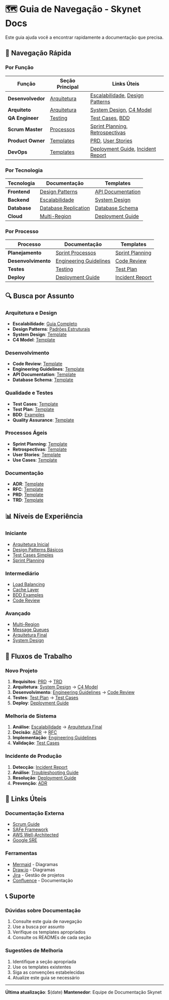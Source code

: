 # 🗺️ Guia de Navegação - Skynet Docs

Este guia ajuda você a encontrar rapidamente a documentação que precisa.

## 🚀 Navegação Rápida

### Por Função
| Função | Seção Principal | Links Úteis |
|--------|----------------|-------------|
| **Desenvolvedor** | [Arquitetura](./architecture/) | [Escalabilidade](./architecture/escalabilidade/), [Design Patterns](./architecture/design-patterns/) |
| **Arquiteto** | [Arquitetura](./architecture/) | [System Design](./templates/architecture/system-design-template.md), [C4 Model](./templates/architecture/c4-model-template.md) |
| **QA Engineer** | [Testing](./testing/) | [Test Cases](./templates/testing/test-case-template.md), [BDD](./testing/bdd-example.md) |
| **Scrum Master** | [Processos](./processes/) | [Sprint Planning](./templates/processes/sprint-planning-template.md), [Retrospectivas](./templates/processes/retrospective-template.md) |
| **Product Owner** | [Templates](./templates/) | [PRD](./templates/prd-template.md), [User Stories](./templates/user-story-template.md) |
| **DevOps** | [Templates](./templates/) | [Deployment Guide](./templates/deployment-guide-template.md), [Incident Report](./templates/incident-report-template.md) |

### Por Tecnologia
| Tecnologia | Documentação | Templates |
|------------|---------------|-----------|
| **Frontend** | [Design Patterns](./architecture/design-patterns/) | [API Documentation](./templates/api-documentation-template.md) |
| **Backend** | [Escalabilidade](./architecture/escalabilidade/) | [System Design](./templates/architecture/system-design-template.md) |
| **Database** | [Database Replication](./architecture/escalabilidade/04-database-replication.md) | [Database Schema](./templates/database-schema-template.md) |
| **Cloud** | [Multi-Region](./architecture/escalabilidade/07-multi-region.md) | [Deployment Guide](./templates/deployment-guide-template.md) |

### Por Processo
| Processo | Documentação | Templates |
|----------|---------------|-----------|
| **Planejamento** | [Sprint Processos](./processes/sprint-processos-burndown/) | [Sprint Planning](./templates/processes/sprint-planning-template.md) |
| **Desenvolvimento** | [Engineering Guidelines](./templates/engineering-guidelines-template.md) | [Code Review](./templates/code-review-template.md) |
| **Testes** | [Testing](./testing/) | [Test Plan](./templates/testing/test-plan-template.md) |
| **Deploy** | [Deployment Guide](./templates/deployment-guide-template.md) | [Incident Report](./templates/incident-report-template.md) |

## 🔍 Busca por Assunto

### Arquitetura e Design
- **Escalabilidade**: [Guia Completo](./architecture/escalabilidade/)
- **Design Patterns**: [Padrões Estruturais](./architecture/design-patterns/estruturais/)
- **System Design**: [Template](./templates/architecture/system-design-template.md)
- **C4 Model**: [Template](./templates/architecture/c4-model-template.md)

### Desenvolvimento
- **Code Review**: [Template](./templates/code-review-template.md)
- **Engineering Guidelines**: [Template](./templates/engineering-guidelines-template.md)
- **API Documentation**: [Template](./templates/api-documentation-template.md)
- **Database Schema**: [Template](./templates/database-schema-template.md)

### Qualidade e Testes
- **Test Cases**: [Template](./templates/testing/test-case-template.md)
- **Test Plan**: [Template](./templates/testing/test-plan-template.md)
- **BDD**: [Examples](./testing/bdd-example.md)
- **Quality Assurance**: [Template](./templates/testing/quality-assurance-plan-template.md)

### Processos Ágeis
- **Sprint Planning**: [Template](./templates/processes/sprint-planning-template.md)
- **Retrospectivas**: [Template](./templates/processes/retrospective-template.md)
- **User Stories**: [Template](./templates/user-story-template.md)
- **Use Cases**: [Template](./templates/use-case-template.md)

### Documentação
- **ADR**: [Template](./templates/adr-template.md)
- **RFC**: [Template](./templates/rfc-template.md)
- **PRD**: [Template](./templates/prd-template.md)
- **TRD**: [Template](./templates/trd-template.md)

## 📊 Níveis de Experiência

### Iniciante
- [Arquitetura Inicial](./architecture/escalabilidade/01-arquitetura-inicial.md)
- [Design Patterns Básicos](./architecture/design-patterns/estruturais/decorator/)
- [Test Cases Simples](./templates/testing/test-case-template.md)
- [Sprint Planning](./templates/processes/sprint-planning-template.md)

### Intermediário
- [Load Balancing](./architecture/escalabilidade/03-load-balancing.md)
- [Cache Layer](./architecture/escalabilidade/05-cache-layer.md)
- [BDD Examples](./testing/bdd-example.md)
- [Code Review](./templates/code-review-template.md)

### Avançado
- [Multi-Region](./architecture/escalabilidade/07-multi-region.md)
- [Message Queues](./architecture/escalabilidade/08-message-queues.md)
- [Arquitetura Final](./architecture/escalabilidade/09-arquitetura-final.md)
- [System Design](./templates/architecture/system-design-template.md)

## 🎯 Fluxos de Trabalho

### Novo Projeto
1. **Requisitos**: [PRD](./templates/prd-template.md) → [TRD](./templates/trd-template.md)
2. **Arquitetura**: [System Design](./templates/architecture/system-design-template.md) → [C4 Model](./templates/architecture/c4-model-template.md)
3. **Desenvolvimento**: [Engineering Guidelines](./templates/engineering-guidelines-template.md) → [Code Review](./templates/code-review-template.md)
4. **Testes**: [Test Plan](./templates/testing/test-plan-template.md) → [Test Cases](./templates/testing/test-case-template.md)
5. **Deploy**: [Deployment Guide](./templates/deployment-guide-template.md)

### Melhoria de Sistema
1. **Análise**: [Escalabilidade](./architecture/escalabilidade/) → [Arquitetura Final](./architecture/escalabilidade/09-arquitetura-final.md)
2. **Decisão**: [ADR](./templates/adr-template.md) → [RFC](./templates/rfc-template.md)
3. **Implementação**: [Engineering Guidelines](./templates/engineering-guidelines-template.md)
4. **Validação**: [Test Cases](./templates/testing/test-case-template.md)

### Incidente de Produção
1. **Detecção**: [Incident Report](./templates/incident-report-template.md)
2. **Análise**: [Troubleshooting Guide](./templates/troubleshooting-guide-template.md)
3. **Resolução**: [Deployment Guide](./templates/deployment-guide-template.md)
4. **Prevenção**: [ADR](./templates/adr-template.md)

## 🔗 Links Úteis

### Documentação Externa
- [Scrum Guide](https://scrumguides.org/)
- [SAFe Framework](https://www.scaledagileframework.com/)
- [AWS Well-Architected](https://aws.amazon.com/architecture/well-architected/)
- [Google SRE](https://sre.google/)

### Ferramentas
- [Mermaid](https://mermaid-js.github.io/) - Diagramas
- [Draw.io](https://app.diagrams.net/) - Diagramas
- [Jira](https://www.atlassian.com/software/jira) - Gestão de projetos
- [Confluence](https://www.atlassian.com/software/confluence) - Documentação

## 📞 Suporte

### Dúvidas sobre Documentação
1. Consulte este guia de navegação
2. Use a busca por assunto
3. Verifique os templates apropriados
4. Consulte os READMEs de cada seção

### Sugestões de Melhoria
1. Identifique a seção apropriada
2. Use os templates existentes
3. Siga as convenções estabelecidas
4. Atualize este guia se necessário

---

**Última atualização**: $(date)
**Mantenedor**: Equipe de Documentação Skynet
